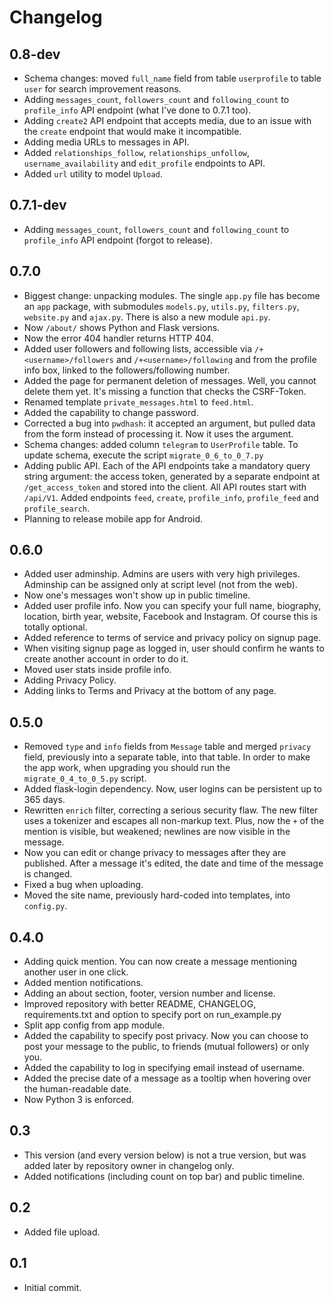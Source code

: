 # Changelog

## 0.8-dev

* Schema changes: moved `full_name` field from table `userprofile` to table `user` for search improvement reasons.
* Adding `messages_count`, `followers_count` and `following_count` to `profile_info` API endpoint (what I've done to 0.7.1 too).
* Adding `create2` API endpoint that accepts media, due to an issue with the `create` endpoint that would make it incompatible.
* Adding media URLs to messages in API.
* Added `relationships_follow`, `relationships_unfollow`, `username_availability` and `edit_profile` endpoints to API.
* Added `url` utility to model `Upload`.

## 0.7.1-dev

* Adding `messages_count`, `followers_count` and `following_count` to `profile_info` API endpoint (forgot to release).

## 0.7.0

* Biggest change: unpacking modules. The single `app.py` file has become an `app` package, with submodules `models.py`, `utils.py`, `filters.py`, `website.py` and `ajax.py`. There is also a new module `api.py`.
* Now `/about/` shows Python and Flask versions.
* Now the error 404 handler returns HTTP 404.
* Added user followers and following lists, accessible via `/+<username>/followers` and `/+<username>/following` and from the profile info box, linked to the followers/following number.
* Added the page for permanent deletion of messages. Well, you cannot delete them yet. It's missing a function that checks the CSRF-Token.
* Renamed template `private_messages.html` to `feed.html`.
* Added the capability to change password.
* Corrected a bug into `pwdhash`: it accepted an argument, but pulled data from the form instead of processing it. Now it uses the argument.
* Schema changes: added column `telegram` to `UserProfile` table. To update schema, execute the script `migrate_0_6_to_0_7.py`
* Adding public API. Each of the API endpoints take a mandatory query string argument: the access token, generated by a separate endpoint at `/get_access_token` and stored into the client. All API routes start with `/api/V1`. Added endpoints `feed`, `create`, `profile_info`, `profile_feed` and `profile_search`.
* Planning to release mobile app for Android. 

## 0.6.0

* Added user adminship. Admins are users with very high privileges. Adminship can be assigned only at script level (not from the web).
* Now one's messages won't show up in public timeline.
* Added user profile info. Now you can specify your full name, biography, location, birth year, website, Facebook and Instagram. Of course this is totally optional.
* Added reference to terms of service and privacy policy on signup page.
* When visiting signup page as logged in, user should confirm he wants to create another account in order to do it.
* Moved user stats inside profile info.
* Adding Privacy Policy.
* Adding links to Terms and Privacy at the bottom of any page.

## 0.5.0

* Removed `type` and `info` fields from `Message` table and merged `privacy` field, previously into a separate table, into that table. In order to make the app work, when upgrading you should run the `migrate_0_4_to_0_5.py` script. 
* Added flask-login dependency. Now, user logins can be persistent up to 365 days. 
* Rewritten `enrich` filter, correcting a serious security flaw. The new filter uses a tokenizer and escapes all non-markup text. Plus, now the `+` of the mention is visible, but weakened; newlines are now visible in the message. 
* Now you can edit or change privacy to messages after they are published. After a message it's edited, the date and time of the message is changed.
* Fixed a bug when uploading.
* Moved the site name, previously hard-coded into templates, into `config.py`.

## 0.4.0

* Adding quick mention. You can now create a message mentioning another user in one click.
* Added mention notifications.
* Adding an about section, footer, version number and license.
* Improved repository with better README, CHANGELOG, requirements.txt and option to specify port on run_example.py
* Split app config from app module.
* Added the capability to specify post privacy. Now you can choose to post your message to the public, to friends (mutual followers) or only you.
* Added the capability to log in specifying email instead of username.
* Added the precise date of a message as a tooltip when hovering over the human-readable date.
* Now Python 3 is enforced.

## 0.3

* This version (and every version below) is not a true version, but was added later by repository owner in changelog only.
* Added notifications (including count on top bar) and public timeline.

## 0.2

* Added file upload.

## 0.1

* Initial commit.
